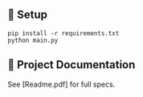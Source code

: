 ## 🚀 Setup  
`pip install -r requirements.txt`  
`python main.py`  

## 📝 Project Documentation  
See [Readme.pdf] for full specs.
